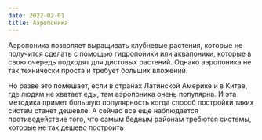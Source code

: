 ```yaml
---
date: 2022-02-01
title: Аэропоника
---
```


Аэропоника позволяет выращивать клубневые растения, которые не получится сделать с помощью гидропоники или аквапоники, которые в свою очередь подходят для дистовых растений.
Однако аэропоника не так технически проста и требует больших вложений.

Но разве это помешает, если в странах Латинской Америке и в Китае, где людям не хватает еды, там аэропоника очень популярна.
И эта методика примет большую популярность когда способ постройки таких систем станет дешевле. 
А сейчас все еще наблюдается противодействие того, что самым бедным районам требются системы, которые не так дешево построить